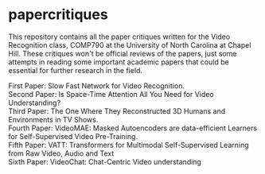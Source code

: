 # papercritiques
This repository contains all the paper critiques written for the Video Recognition class, COMP790 at the University of North Carolina at Chapel Hill.
These critiques won't be official reviews of the papers, just some attempts in reading some important academic papers that could be essential for further research in the field.

First Paper: Slow Fast Network for Video Recognition.
<br />
Second Paper: Is Space-Time Attention All You Need for Video Understanding?
<br />
Third Paper: The One Where They Reconstructed 3D Humans and Environments in TV Shows.
<br />
Fourth Paper: VideoMAE: Masked Autoencoders are data-efficient Learners for Self-Supervised Video Pre-Training.
<br />
Fifth Paper: VATT: Transformers for Multimodal Self-Supervised Learning
from Raw Video, Audio and Text
<br />
Sixth Paper: VideoChat: Chat-Centric Video understanding
